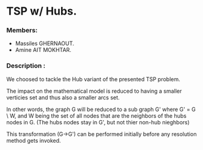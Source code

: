 # TSP w/ Hubs.

### Members: 

- Massiles GHERNAOUT.
- Amine AIT MOKHTAR.




### Description : 

We choosed to tackle the Hub variant of the presented TSP problem.

The impact on the mathematical model is reduced to having a smaller verticies set and thus also a smaller arcs set.

In other words, the graph G will be reduced to a sub graph G' where G' = G \ W, and W being the set of all nodes that
are the neighbors of the hubs nodes in G. (The hubs nodes stay in G', but not thier non-hub nieghbors)

This transformation (G->G') can be performed initially before any resolution method gets invoked.




